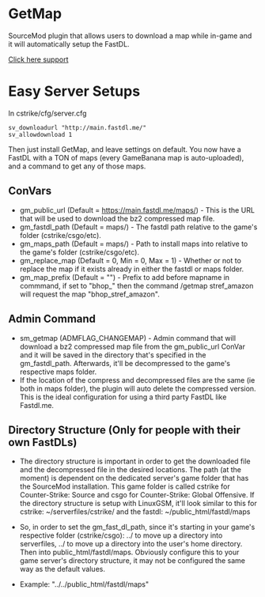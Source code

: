 # GetMap
SourceMod plugin that allows users to download a map while in-game and it will automatically setup the FastDL.

[Click here support](https://discord.gg/j9nfnjcUVd)

# Easy Server Setups

In cstrike/cfg/server.cfg
```
sv_downloadurl "http://main.fastdl.me/"
sv_allowdownload 1
```
Then just install GetMap, and leave settings on default. You now have a FastDL with a TON of maps (every GameBanana map is auto-uploaded), and a command to get any of those maps.

## ConVars
* gm_public_url (Default = https://main.fastdl.me/maps/) - This is the URL that will be used to download the bz2 compressed map file.
* gm_fastdl_path (Default = maps/) - The fastdl path relative to the game's folder (cstrike/csgo/etc).
* gm_maps_path (Default = maps/) - Path to install maps into relative to the game's folder (cstrike/csgo/etc).
* gm_replace_map (Default = 0, Min = 0, Max = 1) - Whether or not to replace the map if it exists already in either the fastdl or maps folder.
* gm_map_prefix (Default = "") - Prefix to add before mapname in commmand, if set to "bhop_" then the command /getmap stref_amazon will request the map "bhop_stref_amazon".

## Admin Command

* sm_getmap (ADMFLAG_CHANGEMAP) - Admin command that will download a bz2 compressed map file from the gm_public_url ConVar and it will be saved in the directory that's specified in the gm_fastdl_path. Afterwards, it'll be decompressed to the game's respective maps folder.
* If the location of the compress and decompressed files are the same (ie both in maps folder), the plugin will auto delete the compressed version. This is the ideal configuration for using a third party FastDL like Fastdl.me.

## Directory Structure (Only for people with their own FastDLs)

* The directory structure is important in order to get the downloaded file and the decompressed file in the desired locations. The path (at the moment) is dependent on the dedicated server's game folder that has the SourceMod installation. This game folder is called cstrike for Counter-Strike: Source and csgo for Counter-Strike: Global Offensive. If the directory structure is setup with LinuxGSM, it'll look similar to this for cstrike: ~/serverfiles/cstrike/ and the fastdl: ~/public_html/fastdl/maps
  
* So, in order to set the gm_fast_dl_path, since it's starting in your game's respective folder (cstrike/csgo): ../ to move up a directory into serverfiles, ../ to move up a directory into the user's home directory. Then into public_html/fastdl/maps. Obviously configure this to your game server's directory structure, it may not be configured the same way as the default values.

* Example: "../../public_html/fastdl/maps"
